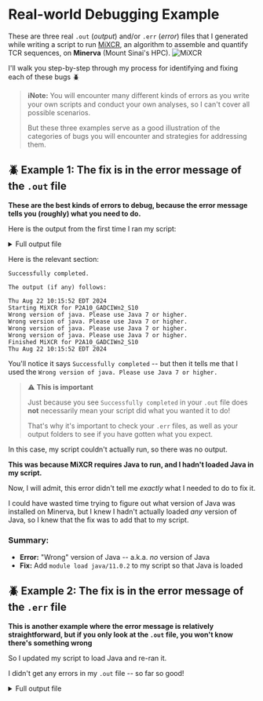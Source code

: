 # Real-world Debugging Example
These are three real `.out` (*output*) and/or `.err` (*error*) files that I generated while writing a script to run [MiXCR](https://mixcr.com/mixcr/about/), an algorithm to assemble and quantify TCR sequences, on **Minerva** (Mount Sinai's HPC).
![MiXCR](https://mixcr.com/mixcr/about-light.svg#only-light)

I'll walk you step-by-step through my process for identifying and fixing each of these bugs 🪲

> **ℹ️Note:** You will encounter many different kinds of errors as you write your own scripts and conduct your own analyses, so I can't cover all possible scenarios. 
>
> But these three examples serve as a good illustration of the categories of bugs you will encounter and strategies for addressing them.

## 🪲 Example 1: The fix is in the error message of the `.out` file
**These are the best kinds of errors to debug, because the error message tells you (roughly) what you need to do.**

Here is the output from the first time I ran my script:

<details>
  <summary> Full output file </summary>
  
```
Sender: LSF System <lsfadmin@lh05g17>
Subject: Job 137582052[1]: <MyArrayJob[1-1]> in cluster <chimera> Done

Job <MyArrayJob[1-1]> was submitted from host <li03c03.chimera.hpc.mssm.edu> by user <monsok03> in cluster <chimera> at Thu Aug 22 10:14:37 2024
Job was executed on host(s) <lh05g17>, in queue <premium>, as user <monsok03> in cluster <chimera> at Thu Aug 22 10:15:51 2024
</hpc/users/monsok03> was used as the home directory.
</sc/arion/projects/NGSCRC/Scripts/NRG-GY003/TCRseq> was used as the working directory.
Started at Thu Aug 22 10:15:51 2024
Terminated at Thu Aug 22 10:15:52 2024
Results reported at Thu Aug 22 10:15:52 2024

Your job looked like:

------------------------------------------------------------
# LSBATCH: User input
#!/bin/bash
#BSUB -P acc_NGSCRC 		   # Zamarin Lab allocation account
#BSUB -n 1	    		       # total number of compute cores
#BSUB -W 08:00	    		   # walltime in HH:MM
#BSUB -q premium    		   # queue 
#BSUB -R "rusage[mem=32GB]"        # 32 GB of memory (32 GB per core)
#BSUB -J "MiXCR_FC7[1-94]"         # Job name (batch job for flow cell 7 TCR-seq)
#BSUB -o out.%J.%Im		     # output file name (%I=job array index, %J=jobID)
#BSUB -e err.%J.%I  		   # error file name (same nomenclature as above)
#BSUB -L /bin/bash		     # Initialize the execution environment


export PATH=/sc/arion/projects/NGSCRC/Tools/MiXCR/mixcr-4.7.0-0/bin:$PATH

FLOW_CELL="FC07"
SAMPLE_LIST=${FLOW_CELL}_sample_list.txt
SAMPLE_DIR=$(head -n "${LSB_JOBINDEX}" "${SAMPLE_LIST}" | tail -n 1)
SAMPLE_ID=$(basename ${SAMPLE_DIR})
OUTPUT_FOLDER="/sc/arion/projects/NGSCRC/Work/NRG-GY003/TCRseq/MiXCR"

echo `date`
echo "Starting MiXCR for ${SAMPLE_ID}"

## MiXCR has a pre-set for Cellecta DNA sequencing so we will use that

mkdir -p ${OUTPUT_FOLDER}/${SAMPLE_ID}
mkdir -p ${OUTPUT_FOLDER}/${SAMPLE_ID}/figs


mixcr analyze cellecta-human-dna-xcr-umi-drivermap-air \
    ${SAMPLE_DIR}/${SAMPLE_ID}_R1_001.fastq.gz \
    ${SAMPLE_DIR}/${SAMPLE_ID}_R2_001.fastq.gz \
    ${OUTPUT_FOLDER}/${SAMPLE_ID}

mv ${SAMPLE_ID}.* ${OUTPUT_FOLDER}/${SAMPLE_ID}
cd ${OUTPUT_FOLDER}/${SAMPLE_ID}

mixcr exportQc align \
    ${SAMPLE_ID}.clns \
    figs/${SAMPLE_ID}_alignQc.pdf

mixcr exportQc chainUsage \
    ${SAMPLE_ID}.clns \
    figs/${SAMPLE_ID}_chainUsage.pdf

mixcr exportQc tags \
    ${SAMPLE_ID}.clns \
    figs/${SAMPLE_ID}_tags.pdf

(... more ...)
------------------------------------------------------------

Successfully completed.

Resource usage summary:

    CPU time :                                   0.14 sec.
    Max Memory :                                 -
    Average Memory :                             -
    Total Requested Memory :                     32768.00 MB
    Delta Memory :                               -
    Max Swap :                                   -
    Max Processes :                              -
    Max Threads :                                -
    Run time :                                   1 sec.
    Turnaround time :                            75 sec.

The output (if any) follows:

Thu Aug 22 10:15:52 EDT 2024
Starting MiXCR for P2A10_GADCIWn2_S10
Wrong version of java. Please use Java 7 or higher.
Wrong version of java. Please use Java 7 or higher.
Wrong version of java. Please use Java 7 or higher.
Wrong version of java. Please use Java 7 or higher.
Finished MiXCR for P2A10_GADCIWn2_S10
Thu Aug 22 10:15:52 EDT 2024


PS:

Read file <err.137582052.1> for stderr output of this job.

```

</details>

Here is the relevant section:
```
Successfully completed.

The output (if any) follows:

Thu Aug 22 10:15:52 EDT 2024
Starting MiXCR for P2A10_GADCIWn2_S10
Wrong version of java. Please use Java 7 or higher.
Wrong version of java. Please use Java 7 or higher.
Wrong version of java. Please use Java 7 or higher.
Wrong version of java. Please use Java 7 or higher.
Finished MiXCR for P2A10_GADCIWn2_S10
Thu Aug 22 10:15:52 EDT 2024
```
You'll notice it says `Successfully completed` -- but then it tells me that I used the `Wrong version of java. Please use Java 7 or higher.`

>⚠️ **This is important**
>
>Just because you see `Successfully completed` in your `.out` file does **not** necessarily mean your script did what you wanted it to do!
>
>That's why it's important to check your `.err` files, as well as your output folders to see if you have gotten what you expect.

In this case, my script couldn't actually run, so there was no output.

**This was because MiXCR requires Java to run, and I hadn't loaded Java in my script.**

Now, I will admit, this error didn't tell me *exactly* what I needed to do to fix it. 

I could have wasted time trying to figure out what version of Java was installed on Minerva, but I knew I hadn't actually loaded *any* version of Java, so I knew that the fix was to add that to my script. 

### Summary:
* **Error:** "Wrong" version of Java -- a.k.a. *no* version of Java
* **Fix:** Add `module load java/11.0.2` to my script so that Java is loaded

## 🪲 Example 2: The fix is in the error message of the `.err` file
**This is another example where the error message is relatively straightforward, but if you only look at the `.out` file, you won't know there's something wrong**

So I updated my script to load Java and re-ran it. 

I didn't get any errors in my `.out` file -- so far so good!
<details>
  <summary>Full output file</summary>

```
Sender: LSF System <lsfadmin@lc01e25>
Subject: Job 137529137[1]: <MyArrayJob[1-1]> in cluster <chimera> Done

Job <MyArrayJob[1-1]> was submitted from host <li03c04.chimera.hpc.mssm.edu> by user <monsok03> in cluster <chimera> at Wed Aug 21 17:49:58 2024
Job was executed on host(s) <lc01e25>, in queue <premium>, as user <monsok03> in cluster <chimera> at Wed Aug 21 17:50:00 2024
</hpc/users/monsok03> was used as the home directory.
</sc/arion/projects/NGSCRC/Scripts/NRG-GY003/TCRseq> was used as the working directory.
Started at Wed Aug 21 17:50:00 2024
Terminated at Wed Aug 21 17:50:04 2024
Results reported at Wed Aug 21 17:50:04 2024

Your job looked like:

------------------------------------------------------------
# LSBATCH: User input
#!/bin/bash
#BSUB -P acc_NGSCRC 		   # Zamarin Lab allocation account
#BSUB -n 1	    		   # total number of compute cores
#BSUB -W 08:00	    		   # walltime in HH:MM
#BSUB -q premium    		   # queue 
#BSUB -R "rusage[mem=32GB]"        # 32 GB of memory (32 GB per core)
#BSUB -J "MiXCR_FC7[1-94]"         # Job name (batch job for flow cell 7 TCR-seq)
#BSUB -o out.%J.%Im		   # output file name (%I=job array index, %J=jobID)
#BSUB -e err.%J.%I  		   # error file name (same nomenclature as above)
#BSUB -L /bin/bash		   # Initialize the execution environment


## Load MiXCR and Java (needs Java to run)
module load java/11.0.2
export PATH=/sc/arion/projects/NGSCRC/Tools/MiXCR/mixcr-4.7.0-0/bin:$PATH

FLOW_CELL="FC07"
SAMPLE_LIST=${FLOW_CELL}_sample_list.txt
SAMPLE_DIR=$(head -n "${LSB_JOBINDEX}" "${SAMPLE_LIST}" | tail -n 1)
SAMPLE_ID=$(basename ${SAMPLE_DIR})
OUTPUT_FOLDER="/sc/arion/projects/NGSCRC/Work/NRG-GY003/TCRseq/MiXCR"

echo `date`
echo "Starting MiXCR for ${SAMPLE_ID}"

## MiXCR has a pre-set for Cellecta DNA sequencing so we will use that
mixcr analyze cellecta-human-dna-xcr-umi-drivermap-air \
    ${SAMPLE_DIR}/${SAMPLE_ID}_R1_001.fastq.gz \
    ${SAMPLE_DIR}/${SAMPLE_ID}_R2_001.fastq.gz \
    ${OUTPUT_DIR}/${SAMPLE_ID}

echo "Finished MiXCR for ${SAMPLE_ID}"
echo `date`


------------------------------------------------------------

Successfully completed.

Resource usage summary:

    CPU time :                                   3.61 sec.
    Max Memory :                                 129 MB
    Average Memory :                             92.00 MB
    Total Requested Memory :                     32768.00 MB
    Delta Memory :                               32639.00 MB
    Max Swap :                                   -
    Max Processes :                              6
    Max Threads :                                19
    Run time :                                   4 sec.
    Turnaround time :                            6 sec.

The output (if any) follows:

Wed Aug 21 17:50:01 EDT 2024
Starting MiXCR for P2A10_GADCIWn2_S10
Finished MiXCR for P2A10_GADCIWn2_S10
Wed Aug 21 17:50:04 EDT 2024


PS:

Read file <err.137529137.1> for stderr output of this job.

```
</details>
